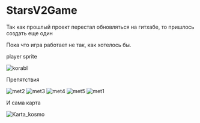 # StarsV2Game
Так как прошлый проект перестал обновляться на гитхабе, то пришлось создать еще один

Пока что игра работает не так, как хотелось бы.

player sprite

![korabl](https://user-images.githubusercontent.com/71076236/120964749-24744e80-c7a7-11eb-8150-f674e823a1b5.png)

Препятствия

![met2](https://user-images.githubusercontent.com/71076236/120964798-3524c480-c7a7-11eb-9c0f-d8588fc52837.png)
![met3](https://user-images.githubusercontent.com/71076236/120964802-36ee8800-c7a7-11eb-8ac4-e713e248a542.png)
![met4](https://user-images.githubusercontent.com/71076236/120964805-38b84b80-c7a7-11eb-8c8a-2b5c9f9ce74f.png)
![met5](https://user-images.githubusercontent.com/71076236/120964811-3b1aa580-c7a7-11eb-8f5d-0cd5667468cb.png)
![met1](https://user-images.githubusercontent.com/71076236/120964816-3ce46900-c7a7-11eb-978b-7e762f4849dc.png)

И сама карта

![Karta_kosmo](https://user-images.githubusercontent.com/71076236/120964855-4ff73900-c7a7-11eb-82f6-134820d295f0.png)


